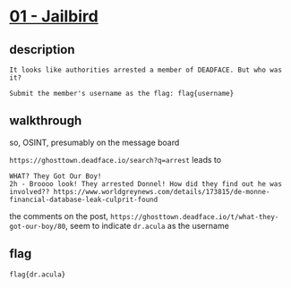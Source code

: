 # [01 - Jailbird](https://deadface.ctfd.io/challenges#Jailbird-66)

## description
```
It looks like authorities arrested a member of DEADFACE. But who was it?

Submit the member's username as the flag: flag{username}
```

## walkthrough

so, OSINT, presumably on the message board

`https://ghosttown.deadface.io/search?q=arrest` leads to

```
WHAT? They Got Our Boy!
2h - Broooo look! They arrested Donnel! How did they find out he was involved?? https://www.worldgreynews.com/details/173815/de-monne-financial-database-leak-culprit-found
```

the comments on the post, `https://ghosttown.deadface.io/t/what-they-got-our-boy/80`, seem to indicate `dr.acula` as the username


## flag
```
flag{dr.acula}
```

